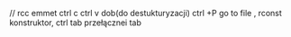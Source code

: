 // rcc emmet ctrl c ctrl v dob(do destukturyzacji) ctrl +P go to file , rconst konstruktor, ctrl tab przełącznei tab
